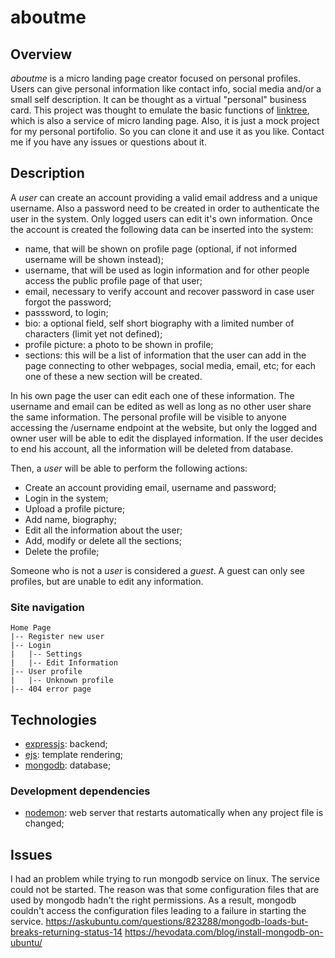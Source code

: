 # aboutme

## Overview
_aboutme_ is a micro landing page creator focused on personal profiles. Users can give personal information like contact info, social media and/or a small self description. It can be thought as a virtual "personal" business card.
This project was thought to emulate the basic functions of [linktree](https://linktr.ee/), which is also a service of micro landing page.
Also, it is just a mock project for my personal portifolio. So you can clone it and use it as you like. Contact me if you have any issues or questions about it.

## Description
A _user_ can create an account providing a valid email address and a unique username. Also a password need to be created in order to authenticate the user in the system. Only logged users can edit it's own information.
Once the account is created the following data can be inserted into the system:

- name, that will be shown on profile page (optional, if not informed username will be shown instead);
- username, that will be used as login information and for other people access the public profile page of that user;
- email, necessary to verify account and recover password in case user forgot the password;
- passsword, to login;
- bio: a optional field, self short biography with a limited number of characters (limit yet not defined);
- profile picture: a photo to be shown in profile;
- sections: this will be a list of information that the user can add in the page connecting to other webpages, social media, email, etc; for each one of these a new section will be created.

In his own page the user can edit each one of these information. The username and email can be edited as well as long as no other user share the same information.
The personal profile will be visible to anyone accessing the /username endpoint at the website, but only the logged and owner user will be able to edit the displayed information.
If the user decides to end his account, all the information will be deleted from database.

Then, a _user_ will be able to perform the following actions:

- Create an account providing email, username and password;
- Login in the system;
- Upload a profile picture;
- Add name, biography;
- Edit all the information about the user;
- Add, modify or delete all the sections;
- Delete the profile;

Someone who is not a _user_ is considered a _guest_. A guest can only see profiles, but are unable to edit any information.

### Site navigation
```
Home Page
|-- Register new user
|-- Login
|   |-- Settings
|   |-- Edit Information
|-- User profile
|   |-- Unknown profile
|-- 404 error page
```

## Technologies
* [expressjs](https://expressjs.com/): backend;
* [ejs](https://ejs.co/): template rendering;
* [mongodb](https://www.mongodb.com/): database;

### Development dependencies
* [nodemon](https://nodemon.io/): web server that restarts automatically when any project file is changed;

## Issues
I had an problem while trying to run mongodb service on linux.
The service could not be started. The reason was that some configuration files that are used by mongodb hadn't the right permissions.
As a result, mongodb couldn't access the configuration files leading to a failure in starting the service.
https://askubuntu.com/questions/823288/mongodb-loads-but-breaks-returning-status-14
https://hevodata.com/blog/install-mongodb-on-ubuntu/